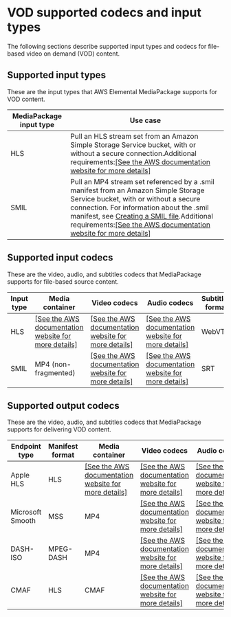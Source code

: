 # VOD supported codecs and input types<a name="supported-inputs-vod"></a>

The following sections describe supported input types and codecs for file\-based video on demand \(VOD\) content\.

## Supported input types<a name="supported-types-vod"></a>

These are the input types that AWS Elemental MediaPackage supports for VOD content\.


| MediaPackage input type | Use case | 
| --- | --- | 
| HLS | Pull an HLS stream set from an Amazon Simple Storage Service bucket, with or without a secure connection\.Additional requirements:[\[See the AWS documentation website for more details\]](http://docs.aws.amazon.com/mediapackage/latest/ug/supported-inputs-vod.html) | 
| SMIL | Pull an MP4 stream set referenced by a \.smil manifest from an Amazon Simple Storage Service bucket, with or without a secure connection\. For information about the \.smil manifest, see [Creating a SMIL file](supported-inputs-vod-smil.md)\.Additional requirements:[\[See the AWS documentation website for more details\]](http://docs.aws.amazon.com/mediapackage/latest/ug/supported-inputs-vod.html) | 

## Supported input codecs<a name="suported-inputs-codecs-vod"></a>

These are the video, audio, and subtitles codecs that MediaPackage supports for file\-based source content\.


| Input type | Media container | Video codecs | Audio codecs | Subtitles format | 
| --- | --- | --- | --- | --- | 
| HLS |  [\[See the AWS documentation website for more details\]](http://docs.aws.amazon.com/mediapackage/latest/ug/supported-inputs-vod.html)  |  [\[See the AWS documentation website for more details\]](http://docs.aws.amazon.com/mediapackage/latest/ug/supported-inputs-vod.html)  |  [\[See the AWS documentation website for more details\]](http://docs.aws.amazon.com/mediapackage/latest/ug/supported-inputs-vod.html)  | WebVTT | 
| SMIL | MP4 \(non\-fragmented\) |  [\[See the AWS documentation website for more details\]](http://docs.aws.amazon.com/mediapackage/latest/ug/supported-inputs-vod.html)  |  [\[See the AWS documentation website for more details\]](http://docs.aws.amazon.com/mediapackage/latest/ug/supported-inputs-vod.html)  | SRT | 

## Supported output codecs<a name="suported-outputs-codecs-vod"></a>

These are the video, audio, and subtitles codecs that MediaPackage supports for delivering VOD content\.


| Endpoint type | Manifest format | Media container | Video codecs | Audio codecs | Subtitles format | 
| --- | --- | --- | --- | --- | --- | 
| Apple HLS | HLS |  [\[See the AWS documentation website for more details\]](http://docs.aws.amazon.com/mediapackage/latest/ug/supported-inputs-vod.html)  |  [\[See the AWS documentation website for more details\]](http://docs.aws.amazon.com/mediapackage/latest/ug/supported-inputs-vod.html)  |  [\[See the AWS documentation website for more details\]](http://docs.aws.amazon.com/mediapackage/latest/ug/supported-inputs-vod.html)  | WebVTT | 
| Microsoft Smooth | MSS | MP4 |  [\[See the AWS documentation website for more details\]](http://docs.aws.amazon.com/mediapackage/latest/ug/supported-inputs-vod.html)  |  [\[See the AWS documentation website for more details\]](http://docs.aws.amazon.com/mediapackage/latest/ug/supported-inputs-vod.html)  | DFXP | 
| DASH\-ISO | MPEG\-DASH | MP4 |  [\[See the AWS documentation website for more details\]](http://docs.aws.amazon.com/mediapackage/latest/ug/supported-inputs-vod.html)  |  [\[See the AWS documentation website for more details\]](http://docs.aws.amazon.com/mediapackage/latest/ug/supported-inputs-vod.html)  | EBU\-TT | 
| CMAF | HLS | CMAF |  [\[See the AWS documentation website for more details\]](http://docs.aws.amazon.com/mediapackage/latest/ug/supported-inputs-vod.html)  |  [\[See the AWS documentation website for more details\]](http://docs.aws.amazon.com/mediapackage/latest/ug/supported-inputs-vod.html)  | WebVTT | 